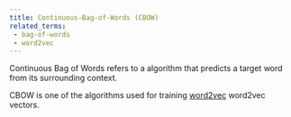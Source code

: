 ```yaml
---
title: Continuous-Bag-of-Words (CBOW)
related_terms:
 - bag-of-words
 - word2vec
---
```

Continuous Bag of Words refers to a algorithm
that predicts a target word from its
surrounding context.

CBOW is one of the algorithms used for training
[word2vec](/terms/word2vec/)
word2vec vectors.